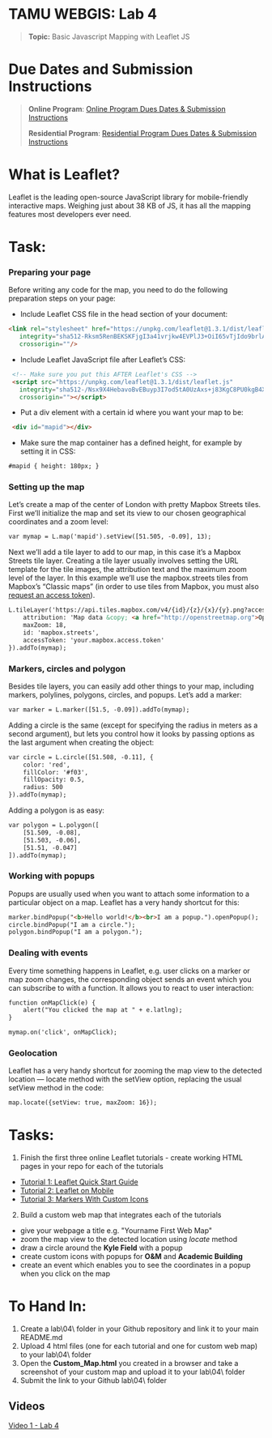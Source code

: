 # TAMU WEBGIS: Lab 4
>
>**Topic:** Basic Javascript Mapping with Leaflet JS
> 

# Due Dates and Submission Instructions
> **Online Program**: [Online Program Dues Dates & Submission Instructions](https://github.tamu.edu/TAMU-GEOG-678-WebGIS/Online/blob/master/submissions/04.md)
>
> **Residential Program**: [Residential Program Dues Dates & Submission Instructions](https://github.tamu.edu/TAMU-GEOG-678-WebGIS/Residential/blob/master/submissions/05.md)


# What is Leaflet?
Leaflet is the leading open-source JavaScript library for mobile-friendly interactive maps. Weighing just about 38 KB of JS, it has all the mapping features most developers ever need.


# Task:
### Preparing your page <br  />
Before writing any code for the map, you need to do the following preparation steps on your page:
- Include Leaflet CSS file in the head section of your document:
```html
<link rel="stylesheet" href="https://unpkg.com/leaflet@1.3.1/dist/leaflet.css"
   integrity="sha512-Rksm5RenBEKSKFjgI3a41vrjkw4EVPlJ3+OiI65vTjIdo9brlAacEuKOiQ5OFh7cOI1bkDwLqdLw3Zg0cRJAAQ=="
   crossorigin=""/>
```
- Include Leaflet JavaScript file after Leaflet’s CSS:
```html
 <!-- Make sure you put this AFTER Leaflet's CSS -->
 <script src="https://unpkg.com/leaflet@1.3.1/dist/leaflet.js"
   integrity="sha512-/Nsx9X4HebavoBvEBuyp3I7od5tA0UzAxs+j83KgC8PU0kgB4XiK4Lfe4y4cgBtaRJQEIFCW+oC506aPT2L1zw=="
   crossorigin=""></script>
```
- Put a div element with a certain id where you want your map to be:
```html
 <div id="mapid"></div>
```
- Make sure the map container has a defined height, for example by setting it in CSS:
```html
#mapid { height: 180px; }
```

### Setting up the map <br  />
Let’s create a map of the center of London with pretty Mapbox Streets tiles. First we’ll initialize the map and set its view to our chosen geographical coordinates and a zoom level:

```html
var mymap = L.map('mapid').setView([51.505, -0.09], 13);
```

Next we’ll add a tile layer to add to our map, in this case it’s a Mapbox Streets tile layer. Creating a tile layer usually involves setting the URL template for the tile images, the attribution text and the maximum zoom level of the layer. In this example we’ll use the mapbox.streets tiles from Mapbox’s “Classic maps” (in order to use tiles from Mapbox, you must also [request an access token](https://www.mapbox.com/account/access-tokens/)).

```html
L.tileLayer('https://api.tiles.mapbox.com/v4/{id}/{z}/{x}/{y}.png?access_token={accessToken}', {
    attribution: 'Map data &copy; <a href="http://openstreetmap.org">OpenStreetMap</a> contributors, <a href="http://creativecommons.org/licenses/by-sa/2.0/">CC-BY-SA</a>, Imagery © <a href="http://mapbox.com">Mapbox</a>',
    maxZoom: 18,
    id: 'mapbox.streets',
    accessToken: 'your.mapbox.access.token'
}).addTo(mymap);
```


### Markers, circles and polygon <br  />
Besides tile layers, you can easily add other things to your map, including markers, polylines, polygons, circles, and popups. Let’s add a marker:
```html
var marker = L.marker([51.5, -0.09]).addTo(mymap);
```
Adding a circle is the same (except for specifying the radius in meters as a second argument), but lets you control how it looks by passing options as the last argument when creating the object:
```html
var circle = L.circle([51.508, -0.11], {
    color: 'red',
    fillColor: '#f03',
    fillOpacity: 0.5,
    radius: 500
}).addTo(mymap);
```
Adding a polygon is as easy:
```html
var polygon = L.polygon([
    [51.509, -0.08],
    [51.503, -0.06],
    [51.51, -0.047]
]).addTo(mymap);
```
### Working with popups <br  />
Popups are usually used when you want to attach some information to a particular object on a map. Leaflet has a very handy shortcut for this:
```html
marker.bindPopup("<b>Hello world!</b><br>I am a popup.").openPopup();
circle.bindPopup("I am a circle.");
polygon.bindPopup("I am a polygon.");
```

### Dealing with events
Every time something happens in Leaflet, e.g. user clicks on a marker or map zoom changes, the corresponding object sends an event which you can subscribe to with a function. It allows you to react to user interaction:

```html
function onMapClick(e) {
    alert("You clicked the map at " + e.latlng);
}

mymap.on('click', onMapClick);
```

### Geolocation
Leaflet has a very handy shortcut for zooming the map view to the detected location — locate method with the setView option, replacing the usual setView method in the code:
```html
map.locate({setView: true, maxZoom: 16});
```
# **Tasks:**
1. Finish the first three online Leaflet tutorials - create working HTML pages in your repo for each of the tutorials
- [Tutorial 1: Leaflet Quick Start Guide](http://leafletjs.com/examples/quick-start/)
- [Tutorial 2: Leaflet on Mobile](http://leafletjs.com/examples/mobile/)
- [Tutorial 3: Markers With Custom Icons](http://leafletjs.com/examples/custom-icons/)

2. Build a custom web map that integrates each of the tutorials
- give your webpage a title e.g. "Yourname First Web Map"
- zoom the map view to the detected location using *locate* method
- draw a circle around the **Kyle Field** with a popup 
- create custom icons with popups for **O&M** and **Academic Building**
- create an event which enables you to see the coordinates in a popup when you click on the map

# **To Hand In:**
1. Create a lab\04\ folder in your Github repository and link it to your main README.md
2. Upload 4 html files (one for each tutorial and one for custom web map) to your lab\04\ folder
3. Open the **Custom_Map.html** you created in a browser and take a screenshot of your custom map and upload it to your lab\04\ folder
4. Submit the link to your Github lab\04\ folder 

## Videos
[Video 1 - Lab 4](https://youtu.be/ZKnJFfx7-XI)




